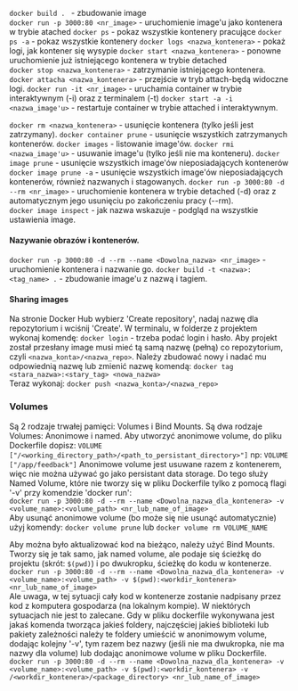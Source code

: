 `docker build . ` - zbudowanie image  
`docker run -p 3000:80 <nr_image>` - uruchomienie image'u jako kontenera w trybie atached
`docker ps` - pokaz wszystkie kontenery pracujące
`docker ps -a` - pokaz wszystkie kontenery
`docker logs <nazwa_kontenera>` - pokaż logi, jak kontener się wysypie
`docker start <nazwa_kontenera>` - ponowne uruchomienie już istniejącego kontenera w trybie detached  
`docker stop <nazwa_kontenera>` - zatrzymanie istniejącego kontenera.
`docker attacha <nazwa_kontenera>` - przejście w tryb attach-będą widoczne logi.
`docker run -it <nr_image>` - uruchamia container w trybie interaktywnym (-i) oraz z terminalem (-t)
`docker start -a -i <nazwa_image'u>` - restartuje container w trybie attached i interaktywnym.

`docker rm <nazwa_kontenera>` - usunięcie kontenera (tylko jeśli jest zatrzymany).
`docker container prune` - usunięcie wszystkich zatrzymanych kontenerów.
`docker images` - listowanie image'ów.
`docker rmi <nazwa_image'u>` - usuwanie image'u (tylko jeśli nie ma konteneru).
`docker image prune` - usunięcie wszystkich image'ów nieposiadających kontenerów
`docker image prune -a` - usunięcie wszystkich image'ów nieposiadających kontenerów, również nazwanych i stagowanych.
`docker run -p 3000:80 -d --rm <nr_image>` - uruchomienie kontenera w trybie detached (-d) oraz z automatycznym jego
usunięciu po zakończeniu pracy (--rm).  
`docker image inspect`  - jak nazwa wskazuje - podgląd na wszystkie ustawienia image.

#### Nazywanie obrazów i kontenerów.

`docker run -p 3000:80 -d --rm --name <Dowolna_nazwa> <nr_image>` - uruchomienie kontenera i nazwanie go.
`docker build -t <nazwa>:<tag_name> .` - zbudowanie image'u z nazwą i tagiem.

#### Sharing images

Na stronie Docker Hub wybierz 'Create repository', nadaj nazwę dla repozytorium i wciśnij 'Create'. W terminalu, w
folderze z projektem wykonaj komendę:
`docker login` - trzeba podać login i hasło.
Aby projekt został przesłany image musi mieć tą samą nazwę (pełną) co repozytorium, czyli `<nazwa_konta>/<nazwa_repo>`.
Należy zbudować nowy i nadać mu odpowiednią nazwę lub zmienić nazwę komendą:
`docker tag <stara_nazwa>:<stary_tag> <nowa_nazwa>`  
Teraz wykonaj:
`docker push <nazwa_konta>/<nazwa_repo>`

### Volumes

Są 2 rodzaje trwałej pamięci: Volumes i Bind Mounts. Są dwa rodzaje Volumes: Anonimowe i named.
Aby utworzyć anonimowe volume, do pliku Dockerfile dopisz:
`VOLUME ["/<working_directory_path>/<path_to_persistant_directory>"]` np:
`VOLUME ["/app/feedback"]`
Anonimowe volume jest usuwane razem z kontenerem, więc nie można używać go jako persistant data storage. Do tego służy
Named Volume, które nie tworzy się w pliku Dockerfile tylko z pomocą flagi '-v' przy komendzie 'docker run':  
`docker run -p 3000:80 -d --rm --name <Dowolna_nazwa_dla_kontenera> -v <volume_name>:<volume_path> <nr_lub_name_of_image>`  
Aby usunąć anonimowe volume (bo może się nie usunąć automatycznie) użyj komendy:
`docker volume prune` lub `docker volume rm VOLUME_NAME`

Aby można było aktualizować kod na bieżąco, należy użyć Bind Mounts. Tworzy się je tak samo, jak named volume, ale
podaje
się ścieżkę do projektu (skrót: `$(pwd)`) i po dwukropku, ścieżkę do kodu w kontenerze.
`docker run -p 3000:80 -d --rm --name <Dowolna_nazwa_dla_kontenera> -v <volume_name>:<volume_path> -v $(pwd):<workdir_kontenera> <nr_lub_name_of_image>`  
Ale uwaga, w tej sytuacji cały kod w kontenerze zostanie nadpisany przez kod z komputera gospodarza (na lokalnym
kompie). W niektórych sytuacjach nie jest to zalecane. Gdy w pliku dockerfile wykonywana jest jakaś komenda tworząca
jakieś foldery, najczęściej jakieś biblioteki lub pakiety zależności należy te foldery umieścić w anonimowym volume,
dodając kolejny '-v', tym razem bez nazwy (jeśli nie ma dwukropka, nie ma nazwy dla volume) lub dodając anonimowe volume
w pliku Dockerfile.
`docker run -p 3000:80 -d --rm --name <Dowolna_nazwa_dla_kontenera> -v <volume_name>:<volume_path> -v $(pwd):<workdir_kontenera> -v /<workdir_kontenera>/<package_directory> <nr_lub_name_of_image>`